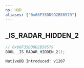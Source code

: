 ```yaml
---
ns: HUD
aliases: ["0x66F35DD9D2B58579"]
---
```

## _IS_RADAR_HIDDEN_2

```c
// 0x66F35DD9D2B58579
BOOL _IS_RADAR_HIDDEN_2();
```

```
NativeDB Introduced: v1207
```

